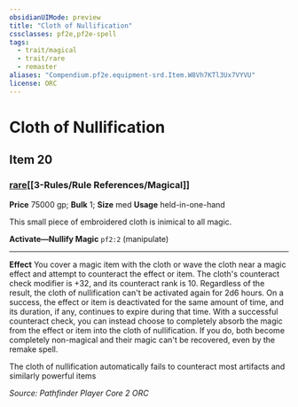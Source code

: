 ```yaml
---
obsidianUIMode: preview
title: "Cloth of Nullification"
cssclasses: pf2e,pf2e-spell
tags:
  - trait/magical
  - trait/rare
  - remaster
aliases: "Compendium.pf2e.equipment-srd.Item.W8Vh7KTl3Ux7VYVU"
license: ORC
---
```

# Cloth of Nullification
## Item 20
### [rare](rare.md "Rare Rarity Trait")[[3-Rules/Rule References/Magical]]


**Price** 75000 gp; 
**Bulk** 1; **Size** med
**Usage** held-in-one-hand

This small piece of embroidered cloth is inimical to all magic.

**Activate—Nullify Magic** `pf2:2` (manipulate)

* * *

**Effect** You cover a magic item with the cloth or wave the cloth near a magic effect and attempt to counteract the effect or item. The cloth's counteract check modifier is +32, and its counteract rank is 10. Regardless of the result, the cloth of nullification can't be activated again for 2d6 hours. On a success, the effect or item is deactivated for the same amount of time, and its duration, if any, continues to expire during that time. With a successful counteract check, you can instead choose to completely absorb the magic from the effect or item into the cloth of nullification. If you do, both become completely non-magical and their magic can't be recovered, even by the remake spell.

The cloth of nullification automatically fails to counteract most artifacts and similarly powerful items

*Source: Pathfinder Player Core 2*
*ORC*